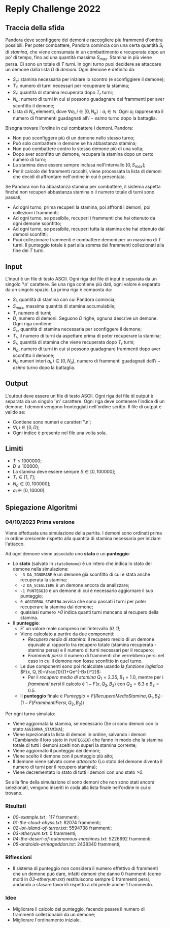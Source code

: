 # Reply Challenge 2022

## Traccia della sfida
Pandora deve sconfiggere dei demoni e raccogliere più frammenti d'ombra possibili.
Per poter combattere, Pandora comincia con una certa quantità $S_{i}$ di *stamina*, che viene consumata in un combattimento e recuperata dopo un po' di tempo, fino ad una quantità massima $S_{max}$. Stamina in più viene persa.
Ci sono un totale di $T$ *turni*. In ogni turno puoi decidere se attaccare un demone dalla lista $D$ di *demoni*.
Ogni demone è definito da:
- $S_{c}$: stamina necessaria per iniziare lo scontro (e sconfiggiere il demone);
- $T_{r}$: numero di turni necessari per recuperare la stamina;
- $S_{r}$: quantità di stamina recuperata dopo $T_{r}$ turni;
- $N_{a}$: numero di turni in cui si possono guadagnare dei frammenti per aver sconfitto il demone;
- Lista di $N_{a}$ elementi, dove $\forall a_{i}, i\in [0,N_{a}):a_{i}\in \mathbb{N}$. Ogni $a_{i}$ rappresenta il numero di frammenti guadagnati all'$i-esimo$ turno dopo la battaglia.

Bisogna trovare l'ordine in cui combattere i demoni.
Pandora:
- Non può sconfiggere più di un demone nello stesso turno;
- Può solo combattere in demone se ha abbastanza stamina;
- Non può combattere contro lo stesso demone più di una volta;
- Dopo aver sconfitto un demone, recupera la stamina dopo un certo numero di turni;
- La stamina deve essere sempre inclusa nell'intervallo $[0,S_{max}]$;
- Per il calcolo dei frammenti raccolti, viene processata la lista di demoni che decidi di affrontare nell'ordine in cui è presentata. 

Se Pandora non ha abbastanza stamina per combattere, il sistema aspetta finché non recuperi abbastanza stamina o il numero totale di turni sono passati;
- Ad ogni turno, prima recuperi la stamina, poi affronti i demoni, poi collezioni i frammenti;
- Ad ogni turno, se possibile, recuperi i frammenti che hai ottenuto da ogni demone sconfitto;
- Ad ogni turno, se possibile, recuperi tutta la stamina che hai ottenuto dai demoni sconfitti;
- Puoi collezionare frammenti e combattere demoni per un massimo di $T$ turni.
Il punteggio totale è pari alla somma dei frammenti collezionati alla fine dei $T$ turni.

## Input
L'input è un file di testo ASCII. Ogni riga del file di input è separata da un singolo '\n' carattere. Se una riga contiene più dati, ogni valore è separato da un singolo spazio.
La prima riga è composta da:
- $S_{i}$, quantità di stamina con cui Pandora comincia;
- $S_{max}$, massima quantità di stamina accumulabile;
- $T$, numero di turni;
- $D$, numero di demoni.
Seguono $D$ righe, ognuna descrive un demone. Ogni riga contiene:
- $S_{c}$, quantità di stamina necessaria per sconfiggere il demone;
- $T_{r}$, il numero di turni da aspettare prima di poter recuperare la stamina;
- $S_{r}$, quantità di stamina che viene recuperata dopo $T_{r}$ turni;
- $N_{a}$, numero di turni in cui si possono guadagnare frammenti dopo aver sconfitto il demone;
- $N_{a}$ numeri interi $a_{i}, i\in [0,N_{a})$, numero di frammenti guadagnati dell'$i-esimo$ turno dopo la battaglia.
  
## Output
L'output deve essere un file di testo ASCII. Ogni riga del file di output è separata da un singolo '\n' carattere. Ogni riga deve contenere l'indice di un demone. I demoni vengono fronteggiati nell'ordine scritto.
Il file di output è valido se:
- Contiene sono numeri e caratteri '\n';
- $\forall i, i\in [0,D)$;
- Ogni indice è presente nel file una volta sola.
  
## Limiti
- $T \le 1000000$;
- $D \le 100000$;
- La stamina deve essere sempre $S \in [0,100000]$;
- $T_{r} \in [1,T]$;
- $N_{a} \in [0,100000]$;
- $a_{i} \in [0,10000]$.

## Spiegazione Algoritmi
### 04/10/2023 Prima versione
Viene effettuata una simulazione della partita. I demoni sono ordinati prima in ordine crescente rispetto alla quantità di stamina necessaria per iniziare l'attacco.

Ad ogni demone viene associato uno **stato** e un **punteggio**:
- Lo **stato** (salvato in ```statoDemone```) è un intero che indica lo stato del demone nella simulazione:
  - ```-3 DA_IGNORARE``` è un demone già sconfitto di cui è stata anche recuperata la stamina;
  - ```-2 DA_SCEGLIERE``` è un demone ancora da analizzare;
  - ```-1 PUNTEGGIO``` è un demone di cui è necessario aggiornare il suo punteggio;
  - ```0 AGGIORNA_STAMINA``` avvisa che sono passati i turni per poter recuperare la stamina dal demone;
  - qualsiasi numero *>0* indica quanti turni mancano al recupero della stamina.
- Il **punteggio**:
  - E' un valore reale compreso nell'intervallo *$(0, 1)$*; 
  - Viene calcolato a partire da due componenti:
    - *Recupero medio di stamina*: il recupero medio di un demone equivale al rapporto tra recupero totale (stamina recuperata - stamina persa) e il numero di turni necessari per il recupero;
    - *Frammenti persi*: il numero di frammenti che verrebbero persi nel caso in cui il demone non fosse sconfitto in quel turno.
  - Le due componenti sono poi ricalcolate usando la *funzione logistica* $F(x, Q, B)=\frac{1}{(1+Qe^{-Bx})^2}$:
    - Per il *recupero medio di stamina* $Q_{1}=2.35$, $B_{1}=1.0$, mentre per i *frammenti persi* il calcolo è $1 - F(x, Q_{2}, B_{2})$ con $Q_{2} = 6.3$ e $B_{2} = 0.5$.
  - Il **punteggio** finale è $Punteggio = F(RecuperoMedioStamina, Q_{1}, B_{1}) \cdot (1-F(FrammentiPersi, Q_{2}, B_{2}))$


Per ogni turno simulato:
- Viene aggiornata la stamina, se necessario (Se ci sono demoni con lo stato ```AGGIORNA_STAMINA```);
- Viene ispezionata la lista di demoni in ordine, salvando i demoni (Cambiando il loro stato in ```PUNTEGGIO```) che fanno in modo che la stamina totale di tutti i demoni scelti non superi la stamina corrente;
- Viene aggiornato il punteggio dei demoni;
- Viene scelto il demone con il punteggio più alto;
- Il demone viene salvato come *attaccato* (Lo stato del demone diventa il numero di turni per il recupero stamina);
- Viene decrementato lo stato di tutti i demoni con uno stato *>0*.


Se alla fine della simulazione ci sono demoni che non sono stati ancora selezionati, vengono inseriti in coda alla lista finale nell'ordine in cui si trovano.

### Risultati
- *00-example.txt* : 117 frammenti;
- *01-the-cloud-abyss.txt*: 82074 frammenti;
- *02-iot-island-of-terror.txt*: 5594738 frammenti;
- *03-etheryum.txt*: 0 frammenti;
- *04-the-desert-of-autonomous-machines.txt*: 5226692 frammenti;
- *05-androids-armageddon.txt*: 2438340 frammenti;

### Riflessioni
- Il sistema di punteggio non considera il numero effettivo di frammenti che un demone può dare, infatti demoni che danno 0 frammenti (come molti in *03-etheryum.txt*) restituiscono sempre 0 frammenti persi, andando a sfasare favorirli rispetto a chi perde anche 1 frammento.

### Idee
- Migliorare il calcolo del punteggio, facendo pesare il numero di frammenti collezionabili da un demone;
- Migliorare l'ordinamento iniziale. 